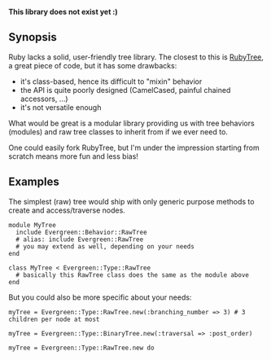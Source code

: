 **This library does not exist yet :)**

## Synopsis

Ruby lacks a solid, user-friendly tree library. The closest to this is [RubyTree](http://github.com/evolve75/RubyTree "RubyTree on Github"), a great piece of code, but it has some drawbacks:
* it's class-based, hence its difficult to "mixin" behavior
* the API is quite poorly designed (CamelCased, painful chained accessors, ...)
* it's not versatile enough

What would be great is a modular library providing us with tree behaviors (modules) and raw tree classes to inherit from if we ever need to.

One could easily fork RubyTree, but I'm under the impression starting from scratch means more fun and less bias!

## Examples

The simplest (raw) tree would ship with only generic purpose methods to create and access/traverse nodes.

    module MyTree
      include Evergreen::Behavior::RawTree
      # alias: include Evergreen::RawTree
      # you may extend as well, depending on your needs
    end

    class MyTree < Evergreen::Type::RawTree
      # basically this RawTree class does the same as the module above
    end

But you could also be more specific about your needs:

    myTree = Evergreen::Type::RawTree.new(:branching_number => 3) # 3 children per node at most

    myTree = Evergreen::Type::BinaryTree.new(:traversal => :post_order)

    myTree = Evergreen::Type::RawTree.new do 

